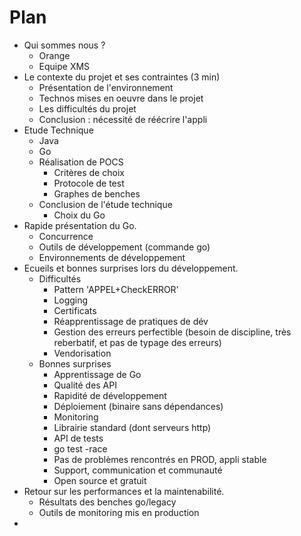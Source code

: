 Plan
====

- Qui sommes nous ?
  - Orange
  - Equipe XMS
- Le contexte du projet et ses contraintes (3 min)
  - Présentation de l'environnement
  - Technos mises en oeuvre dans le projet
  - Les difficultés du projet
  - Conclusion : nécessité de réécrire l'appli
- Etude Technique
  - Java
  - Go
  - Réalisation de POCS
    - Critères de choix
    - Protocole de test
    - Graphes de benches
  - Conclusion de l'étude technique
    - Choix du Go
- Rapide présentation du Go.
  - Concurrence
  - Outils de développement (commande go)
  - Environnements de développement
- Ecueils et bonnes surprises lors du développement.
  - Difficultés
    - Pattern 'APPEL+CheckERROR' 
    - Logging
    - Certificats
    - Réapprentissage de pratiques de dév
    - Gestion des erreurs perfectible (besoin de discipline, très reberbatif, et pas de typage des erreurs)
    - Vendorisation
  - Bonnes surprises
    - Apprentissage de Go 
    - Qualité des API
    - Rapidité de développement
    - Déploiement (binaire sans dépendances)
    - Monitoring
    - Librairie standard (dont serveurs http)
    - API de tests
    - go test -race
    - Pas de problèmes rencontrés en PROD, appli stable
    - Support, communication et communauté
    - Open source et gratuit
- Retour sur les performances et la maintenabilité.
  - Résultats des benches go/legacy
  - Outils de monitoring mis en production
-
